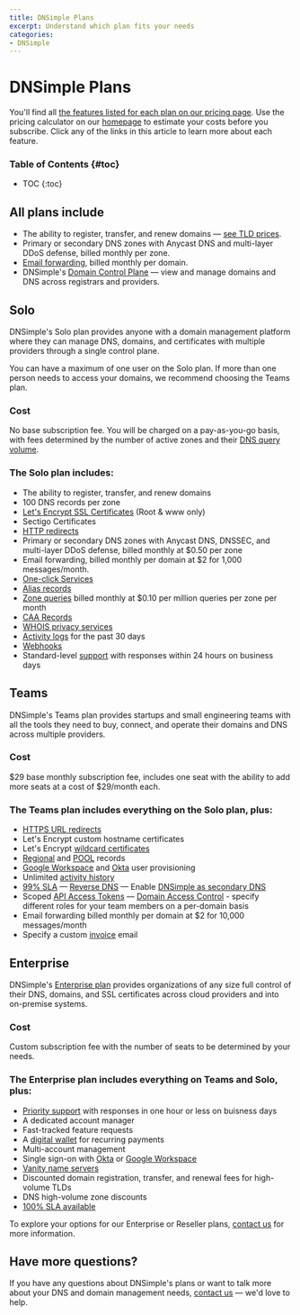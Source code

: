 ```yaml
---
title: DNSimple Plans
excerpt: Understand which plan fits your needs
categories:
- DNSimple
---
```


# DNSimple Plans

You'll find all [the features listed for each plan on our pricing page](https://dnsimple.com/pricing#features). Use the pricing calculator on our [homepage](https://dnsimple.com) to estimate your costs before you subscribe. Click any of the links in this article to learn more about each feature.

### Table of Contents {#toc}

* TOC
{:toc}

## All plans include

- The ability to register, transfer, and renew domains — [see TLD prices](https://dnsimple.com/tlds).
- Primary or secondary DNS zones with Anycast DNS and multi-layer DDoS defense, billed monthly per zone.
- [Email forwarding](https://support.dnsimple.com/articles/email-forwarding/), billed monthly per domain.
- DNSimple's [Domain Control Plane](https://dnsimple.com/products/domain-control-plane) — view and manage domains and DNS across registrars and providers.

## Solo

DNSimple's Solo plan provides anyone with a domain management platform where they can manage DNS, domains, and certificates with multiple providers through a single control plane.  

<info>
You can have a maximum of one user on the Solo plan. If more than one person needs to access your domains, we recommend choosing the Teams plan.
</info>

### Cost 

No base subscription fee. You will be charged on a pay-as-you-go basis, with fees determined by the number of active zones and their [DNS query volume](/articles/dns-query-limits). 

### The Solo plan includes:

- The ability to register, transfer, and renew domains
- 100 DNS records per zone
- [Let's Encrypt SSL Certificates](/articles/ordering-lets-encrypt-certificate/) (Root & www only)
- Sectigo Certificates
- [HTTP redirects](/articles/redirector/)
- Primary or secondary DNS zones with Anycast DNS, DNSSEC, and multi-layer DDoS defense, billed monthly at $0.50 per zone
- Email forwarding, billed monthly per domain at $2 for 1,000 messages/month. 
- [One-click Services](/articles/services/)
- [Alias records](/articles/alias-record/)
- [Zone queries](/articles/dns-query-limits/) billed monthly at $0.10 per million queries per zone per month
- [CAA Records](/articles/caa-record/)
- [WHOIS privacy services ](/articles/whois-privacy/)
- [Activity logs](/articles/activity-tracking/) for the past 30 days
- [Webhooks](/articles/webhooks/)
- Standard-level [support](/articles/dnsimple-support/) with responses within 24 hours on business days
  
## Teams

DNSimple's Teams plan provides startups and small engineering teams with all the tools they need to buy, connect, and operate their domains and DNS across multiple providers.

### Cost

$29 base monthly subscription fee, includes one seat with the ability to add more seats at a cost of $29/month each.

### The Teams plan includes everything on the Solo plan, plus:

- [HTTPS URL redirects](/articles/redirector/)
- Let's Encrypt custom hostname certificates
- Let's Encrypt [wildcard certificates](/articles/ordering-wildcard-certificate/)
- [Regional](/articles/regional-records/) and [POOL](/articles/pool-record/) records
- [Google Workspace](/articles/google-identity-provider/) and [Okta](/articles/okta-identity-provider/) user provisioning
- Unlimited [activity history](/articles/activity-tracking/)
- [99% SLA](https://dnsimple.com/service-level-agreement)
— [Reverse DNS](/articles/reverse-dns/)
— Enable [DNSimple as secondary DNS](/articles/secondary-dns-dnsimple-as-secondary/)
- Scoped [API Access Tokens](/articles/api-access-token/)
— [Domain Access Control](/articles/domain-access-control/) - specify different roles for your team members on a per-domain basis
- Email forwarding billed monthly per domain at $2 for 10,000 messages/month
- Specify a custom [invoice](/articles/understanding-invoice/) email

## Enterprise

DNSimple's [Enterprise plan](https://dnsimple.com/enterprises) provides organizations of any size full control of their DNS, domains, and SSL certificates across cloud providers and into on-premise systems.

### Cost 

Custom subscription fee with the number of seats to be determined by your needs.

### The Enterprise plan includes everything on Teams and Solo, plus:

- [Priority support](/articles/dnsimple-support/#how-do-i-get-priority-support) with responses in one hour or less on buisness days
- A dedicated account manager
- Fast-tracked feature requests
- A [digital wallet](/articles/wallet-replenishment/) for recurring payments
- Multi-account management
- Single sign-on with [Okta](/articles/okta-identity-provider/) or [Google Workspace](/articles/google-identity-provider/)
- [Vanity name servers](/articles/vanity-nameservers/)
- Discounted domain registration, transfer, and renewal fees for high-volume TLDs
- DNS high-volume zone discounts
- [100% SLA available](https://dnsimple.com/service-level-agreement)

To explore your options for our Enterprise or Reseller plans, [contact us](https://dnsimple.com/sales) for more information.

## Have more questions?

If you have any questions about DNSimple's plans or want to talk more about your DNS and domain management needs, [contact us](https://dnsimple.com/feedback) — we'd love to help.
